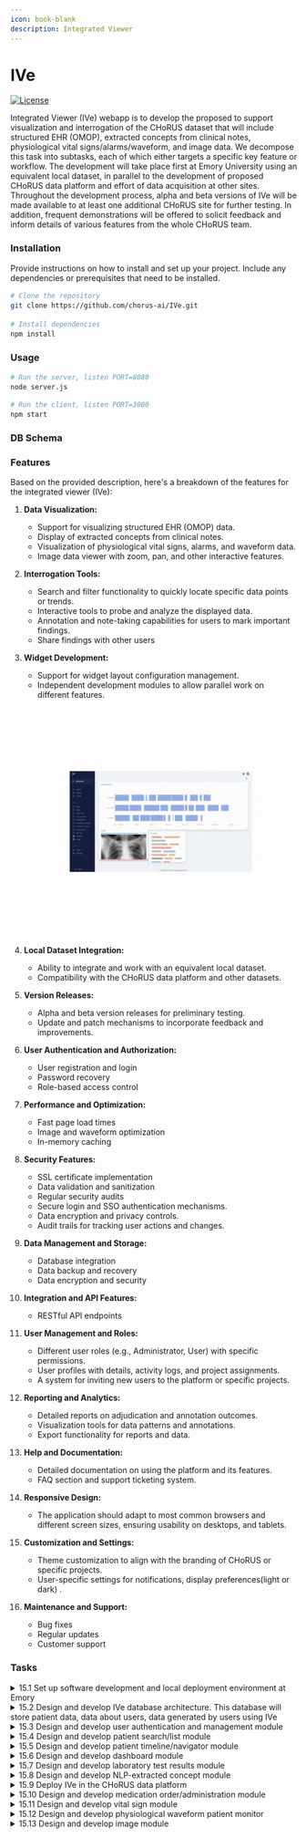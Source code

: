 ```yaml
---
icon: book-blank
description: Integrated Viewer
---
```


# IVe

[![License](https://img.shields.io/badge/license-MIT-blue.svg)](https://opensource.org/licenses/MIT)

Integrated Viewer (IVe) webapp is to develop the proposed to support visualization and interrogation of the CHoRUS dataset that will include structured EHR (OMOP), extracted concepts from clinical notes, physiological vital signs/alarms/waveform, and image data. We decompose this task into subtasks, each of which either targets a specific key feature or workflow. The development will take place first at Emory University using an equivalent local dataset, in parallel to the development of proposed CHoRUS data platform and effort of data acquisition at other sites. Throughout the development process, alpha and beta versions of IVe will be made available to at least one additional CHoRUS site for further testing. In addition, frequent demonstrations will be offered to solicit feedback and inform details of various features from the whole CHoRUS team.

### Installation

Provide instructions on how to install and set up your project. Include any dependencies or prerequisites that need to be installed.

```bash
# Clone the repository
git clone https://github.com/chorus-ai/IVe.git

# Install dependencies
npm install
```

### Usage

```bash
# Run the server, listen PORT=8080
node server.js 
```

```bash
# Run the client, listen PORT=3000
npm start
```

### DB Schema

### Features

Based on the provided description, here's a breakdown of the features for the integrated viewer (IVe):

1. **Data Visualization:**
   * Support for visualizing structured EHR (OMOP) data.
   * Display of extracted concepts from clinical notes.
   * Visualization of physiological vital signs, alarms, and waveform data.
   * Image data viewer with zoom, pan, and other interactive features.
2. **Interrogation Tools:**
   * Search and filter functionality to quickly locate specific data points or trends.
   * Interactive tools to probe and analyze the displayed data.
   * Annotation and note-taking capabilities for users to mark important findings.
   * Share findings with other users
3.  **Widget Development:**

    * Support for widget layout configuration management.
    * Independent development modules to allow parallel work on different features.

    <figure><picture><source srcset="../.gitbook/assets/Untitled design.gif" media="(prefers-color-scheme: dark)"><img src="../.gitbook/assets/Untitled design.gif" alt=""></picture><figcaption></figcaption></figure>
4. **Local Dataset Integration:**
   * Ability to integrate and work with an equivalent local dataset.
   * Compatibility with the CHoRUS data platform and other datasets.
5. **Version Releases:**
   * Alpha and beta version releases for preliminary testing.
   * Update and patch mechanisms to incorporate feedback and improvements.
6. **User Authentication and Authorization:**
   * User registration and login
   * Password recovery
   * Role-based access control
7. **Performance and Optimization:**
   * Fast page load times
   * Image and waveform optimization
   * In-memory caching
8. **Security Features:**
   * SSL certificate implementation
   * Data validation and sanitization
   * Regular security audits
   * Secure login and SSO authentication mechanisms.
   * Data encryption and privacy controls.
   * Audit trails for tracking user actions and changes.
9. **Data Management and Storage:**
   * Database integration
   * Data backup and recovery
   * Data encryption and security
10. **Integration and API Features:**
    * RESTful API endpoints
11. **User Management and Roles:**
    * Different user roles (e.g., Administrator, User) with specific permissions.
    * User profiles with details, activity logs, and project assignments.
    * A system for inviting new users to the platform or specific projects.
12. **Reporting and Analytics:**
    * Detailed reports on adjudication and annotation outcomes.
    * Visualization tools for data patterns and annotations.
    * Export functionality for reports and data.
13. **Help and Documentation:**
    * Detailed documentation on using the platform and its features.
    * FAQ section and support ticketing system.
14. **Responsive Design:**
    * The application should adapt to most common browsers and different screen sizes, ensuring usability on desktops, and tablets.
15. **Customization and Settings:**
    * Theme customization to align with the branding of CHoRUS or specific projects.
    * User-specific settings for notifications, display preferences(light or dark) .
16. **Maintenance and Support:**
    * Bug fixes
    * Regular updates
    * Customer support

### Tasks

<details>

<summary>15.1 Set up software development and local deployment environment at Emory</summary>

* [x] 15.1.1 Set up the team mangement environment
* [x] 15.1.2 Set up the development environment
* [x] 15.1.3 Set up the production environment on Emory AWS Cloud
* [x] 15.1.4 Set up the DNS and Firewall Rule Exception with Emory IT
* [x] 15.1.1 Configure cloud environment
* [ ] 15.1.2 Launch Alpha testing and get feedbacks
* [x] 15.1.3 Document APT with OpenAPI 3.0 Specification and authenticate AP routes

</details>

<details>

<summary>15.2 Design and develop IVe database architecture. This database will store patient data, data about users, data generated by users using IVe</summary>

* [x] 15.2.1 Design and develop table schemes with future expansion in mind
* [x] 15.2.2 Define relationships and constraints between the tables
* [x] 15.2.1 Quick prototyping and feedback around clinical data component's user interface it widget-like tiles management

</details>

<details>

<summary>15.3 Design and develop user authentication and management module</summary>

* [x] 15.3.1 Setup OAuth 2.0 to secure the REST APIs
* [x] 15.3.2 Setup Single Sign-on (SSO)
* [ ] 15.3.3 Setup Security Assertion Markup Language (SAML)
* [ ] 15.3.4 Setup one-time codes delivered by email or SMS to handle broken password
* [x] 15.3.1 Develop front-end UI
* [x] 15.3.2 Develop back-end logic

</details>

<details>

<summary>15.4 Design and develop patient search/list module</summary>

* [x] 15.4.1 Design a search logic, implement auto-suggest mechanism and ensure lazy-loading on results
* [x] 15.4.2 Design and develop UI and corresponding filtering options
* [x] 15.4.1 Develp front-end UI
* [x] 15.4.2 Develp back-end logic

</details>

<details>

<summary>15.5 Design and develop patient timeline/navigator module</summary>

* [x] 15.5.1 Implment back-end services to extract multi model data from database
* [x] 15.5.2 Design and develop user roles and features
* [x] 15.5.3 Design and develp UI according to the user role and features
* [x] 15.5.1 Quick prototyping and feedback around patient search and resulting patient list
* [x] 15.5.2 Patient search with search history preserved
* [ ] 15.5.3 Setup/develop caching logic in Cloud instance

</details>

<details>

<summary>15.6 Design and develop dashboard module</summary>

* [x] 15.6.1 Design and develop independent compents to create, names, edited, persisted, deleted, and shared like widget style dashboard
* [x] 15.6.2 Design and develop share snapshot of the dashboard to another user to review
* [x] 15.6.1 Map OMOP alarm data to IVe alarm module and develop back-end services
* [x] 15.6.2 Map OMOP lab tests data to IVe lab module and develop back-end services
* [x] 15.6.3 Map OMOP vitals data to IVe vitals module and develop back-end serices

</details>

<details>

<summary>15.7 Design and develop laboratory test results module</summary>

* [x] 15.7.1 Design and draft various wireframes
* [ ] 15.7.2 Select the design based on feedback from CHoRUS team
* [ ] 15.7.3 Design options and selection will be recorded on the JIRA page
* [x] 15.7.4 Implement data retrieval APIs
* [x] 15.7.5 Implement and release an alpha version
* [x] 15.7.6 Implement and release a beta version
* [ ] 15.7.7 Implement and release 1.0 version
* [ ] 15.7.8 Maintain and feature expansion

</details>

<details>

<summary>15.8 Design and develop NLP-extracted concept module</summary>

* [x] 15.8.1 Prepre clinical concepts form the raw clincial notes and design object relational model in the structured database
* [x] 15.8.2 Develop notes component in the client and controller/model in teh server

</details>

<details>

<summary>15.9 Deploy IVe in the CHoRUS data platform</summary>

* [ ] 15.9.1 Add embedding in the CHoRUS data platform to redirect to IVe hosting server

</details>

<details>

<summary>15.10 Design and develop medication order/administration module</summary>

* [x] 15.10.1 Data element mapping to follow OMOP Common Data Model convention on drug exposure
* [ ] 15.10.2 Perform ETL strategy as more data pouring in

</details>

<details>

<summary>15.11 Design and develop vital sign module</summary>

* [x] 15.11.1 Data element mapping to follow OMOP Common Data Model convention using measurement object
* [ ] 15.11.2 Perform ETL strategy as more ata pouringorm ETL strategy as more data pouring in

</details>

<details>

<summary>15.12 Design and develop physiological waveform patient monitor</summary>

* [x] 15.12.1 Data element mapping to follow OMOP Common Data Model convention using observation object
* [ ] 15.12.2 Perform ETL strategy as more data pouring in

</details>

<details>

<summary>15.13 Design and develop image module</summary>

* [ ] 15.13.1 Custom image table will be designed and developed in the OMOP Common Data Mode
* [ ] 15.13.2 Data element mapping to follow OMOP Common data Model convention in the using image measurement object

</details>

